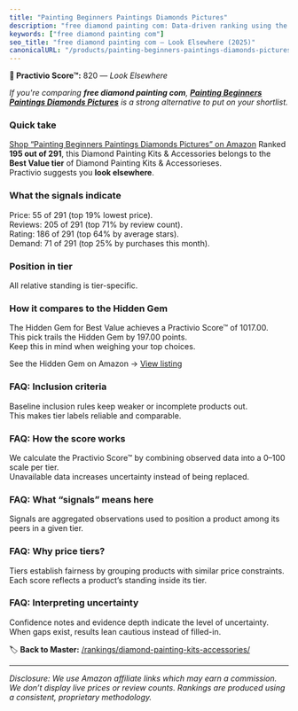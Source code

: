 ```yaml
---
title: "Painting Beginners Paintings Diamonds Pictures"
description: "free diamond painting com: Data-driven ranking using the Practivio Score™. Positioned by quality, value, demand, findability, momentum."
keywords: ["free diamond painting com"]
seo_title: "free diamond painting com — Look Elsewhere (2025)"
canonicalURL: "/products/painting-beginners-paintings-diamonds-pictures-B0DZVQ8WPT/"
---
```


**🚫 Practivio Score™:** 820 — _Look Elsewhere_


*If you're comparing **free diamond painting com**, **[Painting Beginners Paintings Diamonds Pictures](https://www.amazon.com/dp/B0DZVQ8WPT?tag=practivio-20)** is a strong alternative to put on your shortlist.*
### Quick take
[Shop “Painting Beginners Paintings Diamonds Pictures” on Amazon](https://www.amazon.com/dp/B0DZVQ8WPT?tag=practivio-20)
Ranked **195 out of 291**, this Diamond Painting Kits & Accessories belongs to the **Best Value tier** of Diamond Painting Kits & Accessorieses.  
Practivio suggests you **look elsewhere**.

### What the signals indicate
Price: 55 of 291 (top 19% lowest price).  
Reviews: 205 of 291 (top 71% by review count).  
Rating: 186 of 291 (top 64% by average stars).  
Demand: 71 of 291 (top 25% by purchases this month).

### Position in tier
All relative standing is tier-specific.

### How it compares to the Hidden Gem
The Hidden Gem for Best Value achieves a Practivio Score™ of 1017.00.  
This pick trails the Hidden Gem by 197.00 points.  
Keep this in mind when weighing your top choices.  

See the Hidden Gem on Amazon → [View listing](https://www.amazon.com/dp/B07P5YDBZR?tag=practivio-20)

### FAQ: Inclusion criteria
Baseline inclusion rules keep weaker or incomplete products out.  
This makes tier labels reliable and comparable.

### FAQ: How the score works
We calculate the Practivio Score™ by combining observed data into a 0–100 scale per tier.  
Unavailable data increases uncertainty instead of being replaced.

### FAQ: What “signals” means here
Signals are aggregated observations used to position a product among its peers in a given tier.

### FAQ: Why price tiers?
Tiers establish fairness by grouping products with similar price constraints.  
Each score reflects a product’s standing inside its tier.

### FAQ: Interpreting uncertainty
Confidence notes and evidence depth indicate the level of uncertainty.  
When gaps exist, results lean cautious instead of filled-in.


🏷️ **Back to Master:** [/rankings/diamond-painting-kits-accessories/](/rankings/diamond-painting-kits-accessories/)

---
_Disclosure: We use Amazon affiliate links which may earn a commission. We don’t display live prices or review counts. Rankings are produced using a consistent, proprietary methodology._
